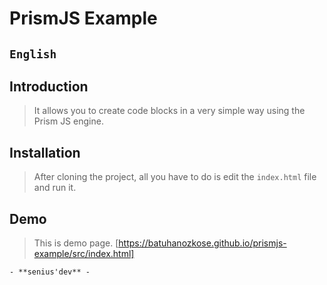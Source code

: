 # PrismJS Example 

## `English`

## Introduction

> It allows you to create code blocks in a very simple way using the Prism JS engine.

## Installation

> After cloning the project, all you have to do is edit the `index.html` file and run it.

## Demo

> This is demo page. [https://batuhanozkose.github.io/prismjs-example/src/index.html]

`- **senius'dev** -`
